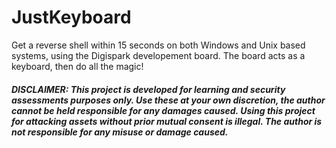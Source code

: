 # JustKeyboard

Get a reverse shell within 15 seconds on both Windows and Unix based systems, using the Digispark developement board. The board acts as a keyboard, then do all the magic! 

##### DISCLAIMER: This project is developed for learning and security assessments purposes only. Use these at your own discretion, the author cannot be held responsible for any damages caused. Using this project for attacking assets without prior mutual consent is illegal. The author is not responsible for any misuse or damage caused.     
